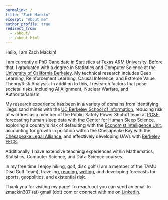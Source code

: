 ```yaml
---
permalink: /
title: "Zach Mackin"
excerpt: "About me"
author_profile: true
redirect_from: 
  - /about/
  - /about.html
---
```


Hello, I am Zach Mackin!

I am currently a PhD Candidate in Statistics at [Texas A&M University](https://artsci.tamu.edu/statistics/index.html). Before that, I graduated with a degree in Statistics and Computer Science at the [University of California Berkeley](https://statistics.berkeley.edu). My technical research includes Deep Learning, Reinforcement Learning, Causal Inference, and Extreme Value Theory/Risk Analysis. In addition to this, I research factors that pose societal risks, including AI Alignment, Nuclear Warfare, and Authoritarianism.

My research experience has been in a variety of domains from identifying illegal sand mines with the [UC Berkeley School of Information](https://www.ischool.berkeley.edu/), reducing risk of wildfires as a member of the Public Safety Power Shutoff team at [PG&E](https://www.pge.com/), forecasting human sleep data with the [Center for Human Sleep Science](https://www.humansleepscience.com/), exploring a country's risk of defaulting with the [Economist Intelligence Unit](https://eiu.com),  accounting for growth in pollution within the Chesapeake Bay with the [Chesapeake Legal Alliance](https://chesapeakelegal.org), and effectively developing UAVs with [Berkeley EECS](https://eecs.berkeley.edu/).

Additionally, I have extensive teaching experiences within Mathematics, Statistics, Computer Science, and Data Science courses.

In my free time I enjoy hiking, golf, disc golf (I am a member of the TAMU Disc Golf Team), traveling, [reading](https://www.goodreads.com/user/show/152234697-zach-mackin), [writing](https://zachmackin.substack.com/), and developing forecasts for sports, geopolitics, and existential risk. 

Thank you for visiting my page! To reach out you can send an email to zmackin307 (at) gmail (dot) com or connect with me on [Linkedin](https://www.linkedin.com/in/zachary-mackin-408ba51bb/).
